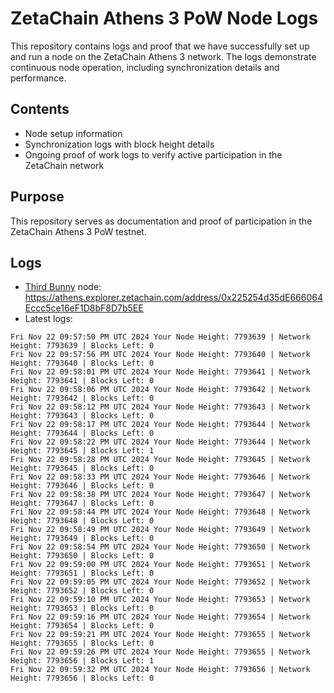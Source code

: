# ZetaChain Athens 3 PoW Node Logs
This repository contains logs and proof that we have successfully set up and run a node on the ZetaChain Athens 3 network. The logs demonstrate continuous node operation, including synchronization details and performance.

## Contents
- Node setup information
- Synchronization logs with block height details
- Ongoing proof of work logs to verify active participation in the ZetaChain network

## Purpose
This repository serves as documentation and proof of participation in the ZetaChain Athens 3 PoW testnet.

## Logs

- [Third Bunny](https://thirdbunny.xyz/) node: https://athens.explorer.zetachain.com/address/0x225254d35dE666064Eccc5ce16eF1D8bF8D7b5EE
- Latest logs:
```
Fri Nov 22 09:57:50 PM UTC 2024 Your Node Height: 7793639 | Network Height: 7793639 | Blocks Left: 0
Fri Nov 22 09:57:56 PM UTC 2024 Your Node Height: 7793640 | Network Height: 7793640 | Blocks Left: 0
Fri Nov 22 09:58:01 PM UTC 2024 Your Node Height: 7793641 | Network Height: 7793641 | Blocks Left: 0
Fri Nov 22 09:58:06 PM UTC 2024 Your Node Height: 7793642 | Network Height: 7793642 | Blocks Left: 0
Fri Nov 22 09:58:12 PM UTC 2024 Your Node Height: 7793643 | Network Height: 7793643 | Blocks Left: 0
Fri Nov 22 09:58:17 PM UTC 2024 Your Node Height: 7793644 | Network Height: 7793644 | Blocks Left: 0
Fri Nov 22 09:58:22 PM UTC 2024 Your Node Height: 7793644 | Network Height: 7793645 | Blocks Left: 1
Fri Nov 22 09:58:28 PM UTC 2024 Your Node Height: 7793645 | Network Height: 7793645 | Blocks Left: 0
Fri Nov 22 09:58:33 PM UTC 2024 Your Node Height: 7793646 | Network Height: 7793646 | Blocks Left: 0
Fri Nov 22 09:58:38 PM UTC 2024 Your Node Height: 7793647 | Network Height: 7793647 | Blocks Left: 0
Fri Nov 22 09:58:44 PM UTC 2024 Your Node Height: 7793648 | Network Height: 7793648 | Blocks Left: 0
Fri Nov 22 09:58:49 PM UTC 2024 Your Node Height: 7793649 | Network Height: 7793649 | Blocks Left: 0
Fri Nov 22 09:58:54 PM UTC 2024 Your Node Height: 7793650 | Network Height: 7793650 | Blocks Left: 0
Fri Nov 22 09:59:00 PM UTC 2024 Your Node Height: 7793651 | Network Height: 7793651 | Blocks Left: 0
Fri Nov 22 09:59:05 PM UTC 2024 Your Node Height: 7793652 | Network Height: 7793652 | Blocks Left: 0
Fri Nov 22 09:59:10 PM UTC 2024 Your Node Height: 7793653 | Network Height: 7793653 | Blocks Left: 0
Fri Nov 22 09:59:16 PM UTC 2024 Your Node Height: 7793654 | Network Height: 7793654 | Blocks Left: 0
Fri Nov 22 09:59:21 PM UTC 2024 Your Node Height: 7793655 | Network Height: 7793655 | Blocks Left: 0
Fri Nov 22 09:59:26 PM UTC 2024 Your Node Height: 7793655 | Network Height: 7793656 | Blocks Left: 1
Fri Nov 22 09:59:32 PM UTC 2024 Your Node Height: 7793656 | Network Height: 7793656 | Blocks Left: 0
```
